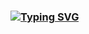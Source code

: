 ### [![Typing SVG](https://readme-typing-svg.demolab.com?font=IBM+Plex+Mono&pause=1000&color=A3DCF7&multiline=true&width=435&lines=Hello+there%2C+I'm+Caroline%F0%9F%91%8B)](https://git.io/typing-svg)

